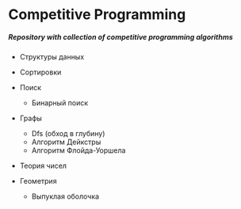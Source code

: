 # Competitive Programming

##### Repository with collection of competitive programming algorithms

- Структуры данных

- Сортировки 

- Поиск
  - Бинарный поиск

- Графы
  - Dfs (обход в глубину)
  - Алгоритм Дейкстры
  - Алгоритм Флойда-Уоршела

- Теория чисел

- Геометрия
  - Выпуклая оболочка
